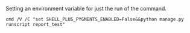 
Setting an environment variable for just the run of the command.

```commandline
cmd /V /C "set SHELL_PLUS_PYGMENTS_ENABLED=False&&python manage.py runscript report_test"
```
